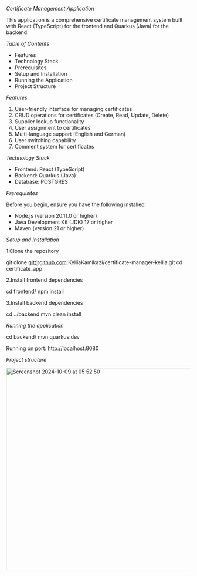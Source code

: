 *Certificate Management Application*

This application is a comprehensive certificate management system built with React (TypeScript) for the frontend and
Quarkus (Java) for the backend.

*Table of Contents*

* Features
* Technology Stack
* Prerequisites
* Setup and Installation
* Running the Application
* Project Structure

*Features*

1. User-friendly interface for managing certificates
2. CRUD operations for certificates (Create, Read, Update, Delete)
3. Supplier lookup functionality
4. User assignment to certificates
5. Multi-language support (English and German)
6. User switching capability
7. Comment system for certificates

*Technology Stack*

* Frontend: React (TypeScript)
* Backend: Quarkus (Java)
* Database: POSTGRES

*Prerequisites*

Before you begin, ensure you have the following installed:

* Node.js (version 20.11.0 or higher)
* Java Development Kit (JDK) 17 or higher
* Maven (version 21 or higher)

*Setup and Installation*

1.Clone the repository

git clone git@github.com:KelliaKamikazi/certificate-manager-kellia.git
cd certificate_app

2.Install frontend dependencies

cd frontend/
npm install

3.Install backend dependencies

cd ../backend
mvn clean install

*Running the application*

cd backend/
mvn quarkus:dev

Running on port: http://localhost:8080

*Project structure*



<img width="551" alt="Screenshot 2024-10-09 at 05 52 50" src="https://github.com/user-attachments/assets/28637aa8-04ff-4b2e-8d4f-f84ace6d551e">

